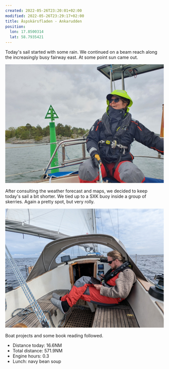 ```yaml
---
created: 2022-05-26T23:20:01+02:00
modified: 2022-05-26T23:29:17+02:00
title: Äspskärsfladen - Ankarudden
position:
  lon: 17.8500314
  lat: 58.7935421
---
```


Today's sail started with some rain. We continued on a beam reach along the increasingly busy fairway east. At some point sun came out.

![Through the Stendörren](../2022/cafaef2993abc7c58a67764378593619.jpg) 

After consulting the weather forecast and maps, we decided to keep today's sail a bit shorter. We tied up to a SXK buoy inside a group of skerries. Again a pretty spot, but very rolly.

![Deciding where to go](../2022/00f45d2b78cb48cb9d589949be04f0de.jpg) 

Boat projects and some book reading followed.

* Distance today: 16.6NM
* Total distance: 571.9NM
* Engine hours: 0.3
* Lunch: navy bean soup
